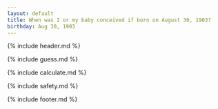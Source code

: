 ```yaml
---
layout: default
title: When was I or my baby conceived if born on August 30, 1903?
birthday: Aug 30, 1903
---
```


{% include header.md %}

{% include guess.md %}

{% include calculate.md %}

{% include safety.md %}

{% include footer.md %}



